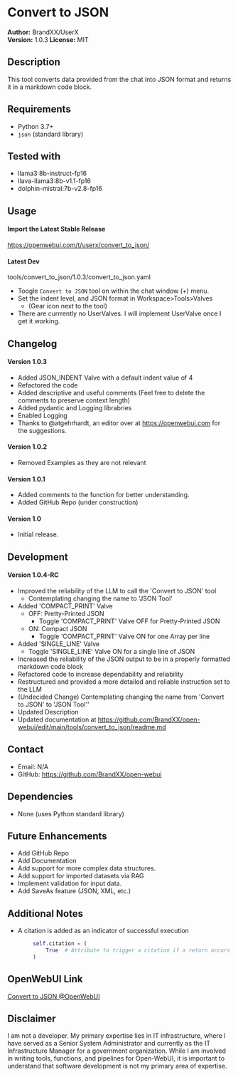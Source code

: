 # Convert to JSON

**Author:** BrandXX/UserX  
**Version:** 1.0.3 
**License:** MIT  

## Description
This tool converts data provided from the chat into JSON format and returns it in a markdown code block.

## Requirements
- Python 3.7+
- `json` (standard library)

## Tested with
- llama3:8b-instruct-fp16
- llava-llama3:8b-v1.1-fp16
- dolphin-mistral:7b-v2.8-fp16

## Usage
#### Import the Latest Stable Release
https://openwebui.com/t/userx/convert_to_json/

#### Latest Dev
tools/convert_to_json/1.0.3/convert_to_json.yaml

- Toogle `Convert to JSON` tool on within the chat window (+) menu.  
- Set the indent level, and JSON format in Workspace>Tools>Valves
  - (Gear icon next to the tool)
- There are currrently no UserValves. I will implement UserValve once I get it working.

## Changelog
#### Version 1.0.3
- Added JSON_INDENT Valve with a default indent value of 4
- Refactored the code
- Added descriptive and useful comments (Feel free to delete the comments to preserve context length)
- Added pydantic and Logging librabries
- Enabled Logging
- Thanks to @atgehrhardt, an editor over at https://openwebui.com for the suggestions.
#### Version 1.0.2
- Removed Examples as they are not relevant
#### Version 1.0.1
- Added comments to the function for better understanding.
- Added GitHub Repo (under construction)
#### Version 1.0
- Initial release.

## Development
#### Version 1.0.4-RC
- Improved the reliability of the LLM to call the 'Convert to JSON' tool
  - Contemplating changing the name to 'JSON Tool'
- Added 'COMPACT_PRINT' Valve
  - OFF: Pretty-Printed JSON
    - Toggle 'COMPACT_PRINT' Valve OFF for Pretty-Printed JSON
  - ON: Compact JSON
    - Toggle 'COMPACT_PRINT' Valve ON for one Array per line
- Added 'SINGLE_LINE' Valve
  - Toggle 'SINGLE_LINE' Valve ON for a single line of JSON
- Increased the reliability of the JSON output to be in a properly formatted markdown code block
- Refactored code to increase dependability and reliability
- Restructured and provided a more detailed and reliable instruction set to the LLM
- (Undecided Change) Contemplating changing the name from 'Convert to JSON' to 'JSON Tool''
- Updated Description
- Updated documentation at https://github.com/BrandXX/open-webui/edit/main/tools/convert_to_json/readme.md

## Contact
- Email: N/A
- GitHub: https://github.com/BrandXX/open-webui

## Dependencies
- None (uses Python standard library)

## Future Enhancements
- Add GitHub Repo
- Add Documentation
- Add support for more complex data structures.
- Add support for imported datasets via RAG
- Implement validation for input data.
- Add SaveAs feature (JSON, XML, etc.)

## Additional Notes
- A citation is added as an indicator of successful execution
```python
        self.citation = (
            True  # Attribute to trigger a citation if a return occurs within the tool
        )
```
## OpenWebUI Link
<a href="https://openwebui.com/t/userx/convert_to_json/" target="_blank">Convert to JSON @OpenWebUI</a>

## Disclaimer
I am not a developer. My primary expertise lies in IT infrastructure, where I have served as a Senior System Administrator and currently as the IT Infrastructure Manager for a government organization. While I am involved in writing tools, functions, and pipelines for Open-WebUI, it is important to understand that software development is not my primary area of expertise.
